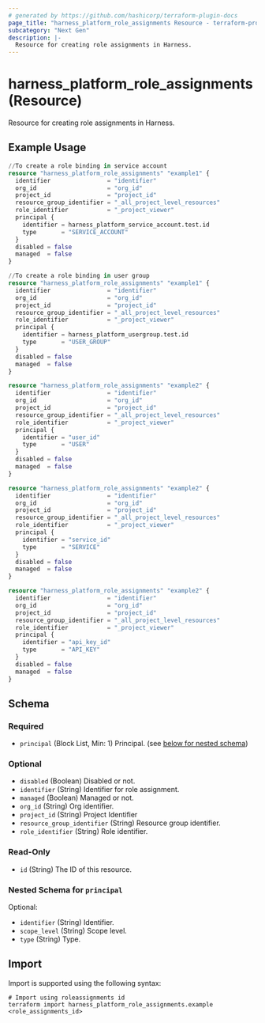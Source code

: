 ```yaml
---
# generated by https://github.com/hashicorp/terraform-plugin-docs
page_title: "harness_platform_role_assignments Resource - terraform-provider-harness"
subcategory: "Next Gen"
description: |-
  Resource for creating role assignments in Harness.
---
```


# harness_platform_role_assignments (Resource)

Resource for creating role assignments in Harness.

## Example Usage

```terraform
//To create a role binding in service account
resource "harness_platform_role_assignments" "example1" {
  identifier                = "identifier"
  org_id                    = "org_id"
  project_id                = "project_id"
  resource_group_identifier = "_all_project_level_resources"
  role_identifier           = "_project_viewer"
  principal {
    identifier = harness_platform_service_account.test.id
    type       = "SERVICE_ACCOUNT"
  }
  disabled = false
  managed  = false
}

//To create a role binding in user group 
resource "harness_platform_role_assignments" "example1" {
  identifier                = "identifier"
  org_id                    = "org_id"
  project_id                = "project_id"
  resource_group_identifier = "_all_project_level_resources"
  role_identifier           = "_project_viewer"
  principal {
    identifier = harness_platform_usergroup.test.id
    type       = "USER_GROUP"
  }
  disabled = false
  managed  = false
}

resource "harness_platform_role_assignments" "example2" {
  identifier                = "identifier"
  org_id                    = "org_id"
  project_id                = "project_id"
  resource_group_identifier = "_all_project_level_resources"
  role_identifier           = "_project_viewer"
  principal {
    identifier = "user_id"
    type       = "USER"
  }
  disabled = false
  managed  = false
}

resource "harness_platform_role_assignments" "example2" {
  identifier                = "identifier"
  org_id                    = "org_id"
  project_id                = "project_id"
  resource_group_identifier = "_all_project_level_resources"
  role_identifier           = "_project_viewer"
  principal {
    identifier = "service_id"
    type       = "SERVICE"
  }
  disabled = false
  managed  = false
}

resource "harness_platform_role_assignments" "example2" {
  identifier                = "identifier"
  org_id                    = "org_id"
  project_id                = "project_id"
  resource_group_identifier = "_all_project_level_resources"
  role_identifier           = "_project_viewer"
  principal {
    identifier = "api_key_id"
    type       = "API_KEY"
  }
  disabled = false
  managed  = false
}
```

<!-- schema generated by tfplugindocs -->
## Schema

### Required

- `principal` (Block List, Min: 1) Principal. (see [below for nested schema](#nestedblock--principal))

### Optional

- `disabled` (Boolean) Disabled or not.
- `identifier` (String) Identifier for role assignment.
- `managed` (Boolean) Managed or not.
- `org_id` (String) Org identifier.
- `project_id` (String) Project Identifier
- `resource_group_identifier` (String) Resource group identifier.
- `role_identifier` (String) Role identifier.

### Read-Only

- `id` (String) The ID of this resource.

<a id="nestedblock--principal"></a>
### Nested Schema for `principal`

Optional:

- `identifier` (String) Identifier.
- `scope_level` (String) Scope level.
- `type` (String) Type.

## Import

Import is supported using the following syntax:

```shell
# Import using roleassignments id
terraform import harness_platform_role_assignments.example <role_assignments_id>
```
